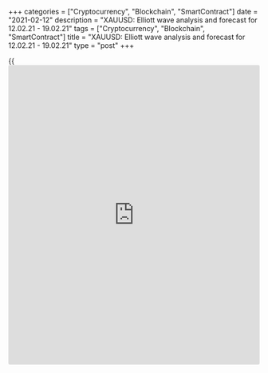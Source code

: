+++
categories = ["Cryptocurrency", "Blockchain", "SmartContract"]
date = "2021-02-12"
description = "XAUUSD: Elliott wave analysis and forecast for 12.02.21 - 19.02.21"
tags = ["Cryptocurrency", "Blockchain", "SmartContract"]
title = "XAUUSD: Elliott wave analysis and forecast for 12.02.21 - 19.02.21"
type = "post"
+++

{{<iframe id="large-banner" src="https://www.bounty.group/#slide=23.0" width="100%" height="600" scrolling="no" style="border: 0px solid rgb(216, 221, 230); border-radius: 3px;">}}

2021-02-12

2021-02-12

XAUUSD: Elliott wave analysis and forecast for 12.02.21 – 19.02.21Alex
Geuta

 **Main scenario:** consider long positions from corrections above the
level of 1783.97 with a target of 1960.41 – 2073.73.

 **Alternative scenario:** Breakout and consolidation below the level of
1783.97 will allow the pair to continue declining to the levels of
1718.57 – 1668.45.

 **Analysis:** Daily time frame: presumably, the ascending third wave of
larger degree (3) formed, and a descending correction developed as wave
(4). The fifth wave (5) appears to be developing on the H4 time frame,
with wave 1 of (5) formed and a local correction completed as wave 2 of
(5) inside. Supposedly, wave 3 of (5) started developing on the H1 time
frame. If this assumption is correct, the pair will continue to rise to
1960.41 – 2073.73. The level of 1783.97 is critical in this scenario, as
the breakout will enable the pair to continue declining to the levels of
1718.57 – 1668.45.

* * *

* * *

## Price chart of XAUUSD in real time mode

The content of this article reflects the author’s opinion and does not
necessarily reflect the official position of LiteForex. The material
published on this page is provided for informational purposes only and
should not be considered as the provision of investment advice for the
purposes of Directive 2004/39/EC.

Rate this article:

{{value}}

( {{count}} {{title}} )